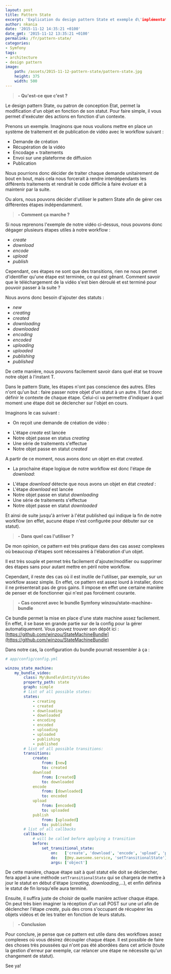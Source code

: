 ```yaml
---
layout: post
title: Pattern State
excerpt: 'Explication du design pattern State et exemple d\'implémentation dans une application Symfony via winzou/state-machine-bundle'
author: nkania
date: '2015-11-12 14:35:21 +0100'
date_gmt: '2015-11-12 13:35:21 +0100'
permalink: /fr/pattern-state/
categories:
- Symfony
tags:
- architecture
- design pattern
image:
    path: /assets/2015-11-12-pattern-state/pattern-state.jpg
    height: 375
    width: 500
---
```


> **- Qu'est-ce que c'est ?**

Le design pattern State, ou patron de conception Etat, permet la modification d'un objet en fonction de son statut. Pour faire simple, il vous permet d'exécuter des actions en fonction d'un contexte.

Prenons un exemple. Imaginons que nous voulions mettre en place un système de traitement et de publication de vidéo avec le workflow suivant :

- Demande de création
- Récupération de la vidéo
- Encodage + traitements
- Envoi sur une plateforme de diffusion
- Publication

Nous pourrions donc décider de traiter chaque demande unitairement de bout en bout, mais cela nous forcerait à rendre interdépendants les différents traitements et rendrait le code difficile à faire évoluer et à maintenir par la suite.

Ou alors, nous pouvons décider d'utiliser le pattern State afin de gérer ces différentes étapes indépendamment.

> **- Comment ça marche ?**

Si nous reprenons l'exemple de notre vidéo ci-dessus, nous pouvons donc dégager plusieurs étapes utiles à notre workflow :

- *create*
- *download*
- *encode*
- *upload*
- *publish*

Cependant, ces étapes ne sont que des transitions, rien ne nous permet d'identifier qu'une étape est terminée, ce qui est gênant. Comment savoir que le téléchargement de la vidéo s'est bien déroulé et est terminé pour pouvoir passer à la suite ?

Nous avons donc besoin d'ajouter des statuts :

- *new*
- *creating*
- *created*
- *downloading*
- *downloaded*
- *encoding*
- *encoded*
- *uploading*
- *uploaded*
- *publishing*
- *published*

De cette manière, nous pouvons facilement savoir dans quel état se trouve notre objet à l'instant T.

Dans le pattern State, les étapes n'ont pas conscience des autres. Elles n'ont qu'un but : faire passer notre objet d'un statut à un autre. Il faut donc définir le contexte de chaque étape. Celui-ci va permettre d'indiquer à quel moment une étape doit se déclencher sur l'objet en cours.

Imaginons le cas suivant :

- On reçoit une demande de création de vidéo :

 * L'étape *create* est lancée
 * Notre objet passe en status *creating*
 * Une série de traitements s'effectue
 * Notre objet passe en statut *created*

A partir de ce moment, nous avons donc un objet en état *created*.

- La prochaine étape logique de notre workflow est donc l'étape de *download*:

 * L'étape *download* détecte que nous avons un objet en état *created* :
 * L'étape *download* est lancée
 * Notre objet passe en statut *downloading*
 * Une série de traitements s'effectue
 * Notre objet passe en statut *downloaded*

Et ainsi de suite jusqu'à arriver à l'état published qui indique la fin de notre workflow (en effet, aucune étape n'est configurée pour débuter sur ce statut).

> **- Dans quel cas l'utiliser ?**

De mon opinion, ce pattern est très pratique dans des cas assez complexes où beaucoup d'étapes sont nécessaires à l'élaboration d'un objet.

Il est très souple et permet très facilement d'ajouter/modifier ou supprimer des étapes sans pour autant mettre en péril notre workflow.

Cependant, il reste des cas où il est inutile de l'utiliser, par exemple, sur un workflow assez simple. En effet, ce pattern est assez lourd à installer, donc il ne présenterait pas de gros gains. Il impose en effet une certaine manière de penser et de fonctionner qui n'est pas forcément courante.

> **- Cas concret avec le bundle Symfony winzou/state-machine-bundle**

Ce bundle permet la mise en place d'une state machine assez facilement. En effet, il se base en grande partie sur de la config pour la gérer automatiquement. Vous pouvez trouver son dépôt ici : [https://github.com/winzou/StateMachineBundle](https://github.com/winzou/StateMachineBundle)

Dans notre cas, la configuration du bundle pourrait ressembler à ça :

```yaml
# app/config/config.yml

winzou_state_machine:
    my_bundle_video:
        class: My\Bundle\Entity\Video
        property_path: state
        graph: simple
        # list of all possible states:
        states:
            - creating
            - created
            - downloading
            - downloaded
            - encoding
            - encoded
            - uploading
            - uploaded
            - publishing
            - published
        # list of all possible transitions:
        transitions:
            create:
                from: [new]
                to: created
            download
                from: [created]
                to: downloaded
            encode
                from: [downloaded]
                to: encoded
            upload
                from: [encoded]
                to: uploaded
            publish
                from: [uploaded]
                to: published
        # list of all callbacks
        callbacks:
            # will be called before applying a transition
            before:
                set_transitional_state:
                    on:   ['create', 'download', 'encode', 'upload', 'publish']
                    do:   [@my.awesome.service, 'setTransitionalState']
                    args: ['object']
```

De cette manière, chaque étape sait à quel statut elle doit se déclencher, fera appel à une méthode `setTransitionalState` qui se chargera de mettre à jour le statut en début d'étape (*creating*, *downloading*,...), et enfin définira le statut de fin lorsqu'elle aura terminé.

Ensuite, il suffira juste de choisir de quelle manière activer chaque étape. On peut très bien imaginer la réception d'un call POST sur une url afin de déclencher l'étape *create*, puis des crons s'occupant de récupérer les objets vidéos et de les traiter en fonction de leurs statuts.

> **- Conclusion**

Pour conclure, je pense que ce pattern est utile dans des workflows assez complexes où vous désirez découpler chaque étape. Il est possible de faire des choses très poussées qui n'ont pas été abordées dans cet article (toute la gestion d'erreur par exemple, car relancer une étape ne nécessite qu'un changement de statut).

See ya!